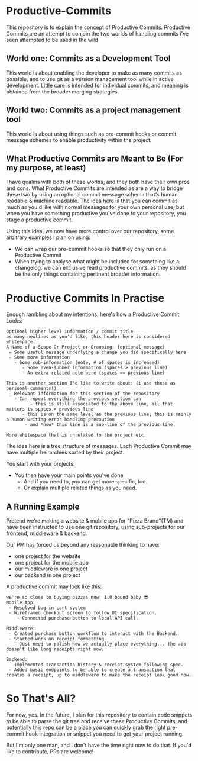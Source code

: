 # Productive-Commits
This repository is to explain the concept of Productive Commits.
Productive Commits are an attempt to conjoin the two worlds of handling commits i've seen attempted to be used in the wild

## World one: Commits as a Development Tool
This world is about enabling the developer to make as many commits as possible, and to use git as a version management tool while in active development.
Little care is intended for individual commits, and meaning is obtained from the broader merging strategies.

## World two: Commits as a project management tool
This world is about using things such as pre-commit hooks or commit message schemes to enable productivity within the project. 

## What Productive Commits are Meant to Be (For my purpose, at least)
I have qualms with both of these worlds, and they both have their own pros and cons. 
What Productive Commits are intended as are a way to bridge these two by using an optional commit message schema that's human readable & machine readable.
The idea here is that you can commit as much as you'd like with normal messages for your own personal use, but when you have something productive you've done to your repository, you stage a productive commit.

Using this idea, we now have more control over our repository, some arbitrary examples I plan on using:
 - We can wrap our pre-commit hooks so that they only run on a Productive Commit
 - When trying to analyse what might be included for something like a changelog, we can exclusive read productive commits, as they should be the only things containing pertinent broader information.

# Productive Commits In Practise
Enough rambling about my intentions, here's how a Productive Commit Looks:
```
Optional higher level information / commit title
as many newlines as you'd like, this header here is considered whitespace.
A Name of a Scope Or Project or Grouping: (optional message)
 - Some useful message underlying a change you did specifically here
 - Some more information
   - Some sub-information (note, # of spaces is increased)
      - Some even-subber information (spaces > previous line)
      - An extra related note here (spaces == previous line)

This is another section I'd like to write about: (i use these as personal comments!)
 - Relevant information for this section of the repository
   - Can repeat everything the previous section can
         - this is still associated to the above line, all that matters is spaces > previous line
      - this is on the same level as the previous line, this is mainly a human writing error handling precaution
       - and *now* this line is a sub-line of the previous line.

More whitespace that is unrelated to the project etc.
```
The idea here is a tree structure of messages. Each Productive Commit may have multiple heirarchies sorted by their project.

You start with your projects:
  - You then have your main points you've done
     - And if you need to, you can get more specific, too.
     - Or explain multiple related things as you need.

## A Running Example
Pretend we're making a website & mobile app for "Pizza Brand"(TM) and have been instructed to use one git repository, using sub-projects for our frontend, middleware & backend.

Our PM has forced us beyond any reasonable thinking to have:
- one project for the website
- one project for the mobile app
- our middleware is one project
- our backend is one project

A productive commit may look like this:
```
we're so close to buying pizzas now! 1.0 bound baby 😎
Mobile App:
 - Resolved bug in cart system
 - Wireframed checkout screen to follow UI specification.
    - Connected purchase button to local API call.

Middleware:
 - Created purchase button workflow to interact with the Backend.
 - Started work on receipt formatting
   - Just need to polish how we actually place everything... the app doesn't like long receipts right now.

Backend:
 - Implemented transaction history & receipt system following spec.
 - Added basic endpoints to be able to create a transaction that creates a receipt, up to middleware to make the receipt look good now.
```


# So That's All?
For now, yes. 
In the future, I plan for this repository to contain code snippets to be able to parse the git tree and receive these Productive Commits, and potentially this repo can be a place you can quickly grab the right pre-commit hook integration or snippet you need to get your project running.

But I'm only one man, and I don't have the time right now to do that. If you'd like to contribute, PRs are welcome!
